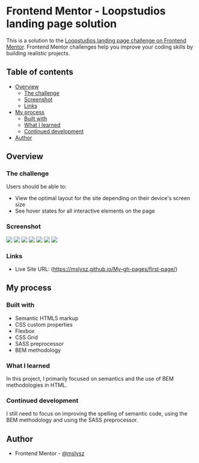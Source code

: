 # Frontend Mentor - Loopstudios landing page solution

This is a solution to the [Loopstudios landing page challenge on Frontend Mentor](https://www.frontendmentor.io/challenges/loopstudios-landing-page-N88J5Onjw). Frontend Mentor challenges help you improve your coding skills by building realistic projects.

## Table of contents

- [Overview](#overview)
  - [The challenge](#the-challenge)
  - [Screenshot](#screenshot)
  - [Links](#links)
- [My process](#my-process)
  - [Built with](#built-with)
  - [What I learned](#what-i-learned)
  - [Continued development](#continued-development)
- [Author](#author)

## Overview

### The challenge

Users should be able to:

- View the optimal layout for the site depending on their device's screen size
- See hover states for all interactive elements on the page

### Screenshot

![](./images/screenshot1.png)
![](./images/screenshot2.png)
![](./images/screenshot3.png)
![](./images/screenmobile1.png)
![](./images/screenmobile2.png)
![](./images/screenmobile3.png)
![](./images/screenmobile4.png)

### Links

- Live Site URL: (https://mslysz.github.io/My-gh-pages/first-page/)

## My process

### Built with

- Semantic HTML5 markup
- CSS custom properties
- Flexbox
- CSS Grid
- SASS preprocessor
- BEM methodology

### What I learned

In this project, I primarily focused on semantics and the use of BEM methodologies in HTML.

### Continued development

I still need to focus on improving the spelling of semantic code, using the BEM methodology and using the SASS preprocessor.

## Author

- Frontend Mentor - [@mslysz](https://mslysz.github.io/My-gh-pages/first-page/)
